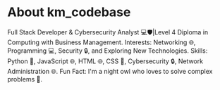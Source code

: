 # About km_codebase





Full Stack Developer & Cybersecurity Analyst 💻🛡|Level 4 Diploma in Computing with Business Management.
Interests: Networking 🌐, Programming 💻, Security 🔒, and Exploring New Technologies.
Skills: Python 🐍, JavaScript 🌐, HTML 🌐, CSS 🎨, Cybersecurity 🔒, Network Administration 🌐.
Fun Fact: I'm a night owl who loves to solve complex problems 🧩.
